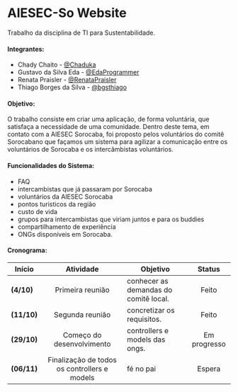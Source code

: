 # AIESEC-So Website

Trabalho da disciplina de TI para Sustentabilidade.

#### Integrantes:
- Chady Chaito - [@Chaduka](https://github.com/chaduka)
- Gustavo da Silva Eda - [@EdaProgrammer](https://github.com/EdaProgrammer)
- Renata Praisler - [@RenataPraisler](https://github.com/RenataPraisler)
- Thiago Borges da Silva - [@bgsthiago](https://github.com/bgsthiago)


#### Objetivo:
O trabalho consiste em criar uma aplicação, de forma voluntária, que satisfaça a necessidade de uma comunidade. Dentro deste tema,
em contato com a AIESEC Sorocaba, foi proposto pelos voluntários do comitê Sorocabano que façamos um sistema para agilizar a comunicação entre
os voluntários de Sorocaba e os intercâmbistas voluntários.  
#### Funcionalidades do Sistema:
* FAQ
* intercambistas que já passaram por Sorocaba
* voluntários da AIESEC Sorocaba
* pontos turisticos da região
* custo de vida
* grupos para intercambistas que viriam juntos e para os buddies
* compartilhamento de experiência
* ONGs disponíveis em Sorocaba.

#### Cronograma:

|Início |Atividade |Objetivo | Status|
| ----------------------------------|:----------:| ------------ |:------------:|
|**(4/10)**|Primeira reunião |conhecer as demandas do comitê local.|Feito|
|**(11/10)**|Segunda reunião |concretizar os requisitos.|Feito|
|**(29/10)**|Começo do desenvolvimento |controllers e models das ongs.|Em progresso|
|**(06/11)**|Finalização de todos os controllers e models |fé no pai|Espera|
